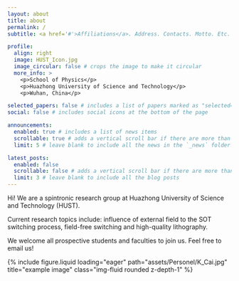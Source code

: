 ```yaml
---
layout: about
title: about
permalink: /
subtitle: <a href='#'>Affiliations</a>. Address. Contacts. Motto. Etc.

profile:
  align: right
  image: HUST_Icon.jpg
  image_circular: false # crops the image to make it circular
  more_info: >
    <p>School of Physics</p>
    <p>Huazhong University of Science and Technology</p>
    <p>Wuhan, China</p>

selected_papers: false # includes a list of papers marked as "selected={true}"
social: false # includes social icons at the bottom of the page

announcements:
  enabled: true # includes a list of news items
  scrollable: true # adds a vertical scroll bar if there are more than 3 news items
  limit: 5 # leave blank to include all the news in the `_news` folder

latest_posts:
  enabled: false
  scrollable: false # adds a vertical scroll bar if there are more than 3 new posts items
  limit: 3 # leave blank to include all the blog posts
---
```


Hi! We are a spintronic research group at Huazhong University of Science and Technology (HUST).

Current research topics include: influence of external field to the SOT switching process, field-free switching and high-quality lithography.

We welcome all prospective students and faculties to join us. Feel free to email us!


<div class="row">
    <!-- <div class="col-sm mt-3 mt-md-0">
        {% include figure.liquid loading="eager" path="assets/img/1.jpg" title="example image" class="img-fluid rounded z-depth-1" %}
    </div> -->
    <div class="col-sm mt-3 mt-md-0">
        {% include figure.liquid loading="eager" path="assets/Personel/K_Cai.jpg" title="example image" class="img-fluid rounded z-depth-1" %}
    </div>
    <!-- <div class="col-sm mt-3 mt-md-0">
        {% include figure.liquid loading="eager" path="assets/img/5.jpg" title="example image" class="img-fluid rounded z-depth-1" %}
    </div> -->
</div>
<div class="caption">
</div>